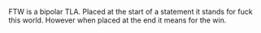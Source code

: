 FTW is a bipolar TLA. Placed at the start of a statement it stands for fuck this world. However when placed at the end it means for the win.